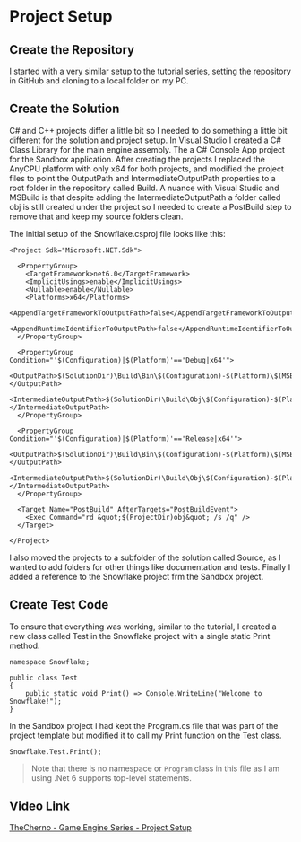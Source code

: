 # Project Setup


## Create the Repository

I started with a very similar setup to the tutorial series, setting the repository in GitHub and cloning to a local folder on my PC.

## Create the Solution

C# and C++ projects differ a little bit so I needed to do something a little bit different for the solution and project setup. In Visual Studio I created a C# Class Library for the main engine assembly. The a C# Console App project for the Sandbox application. After creating the projects I replaced the AnyCPU platform with only x64 for both projects, and modified the project files to point the OutputPath and IntermediateOutputPath properties to a root folder in the repository called Build. A nuance with Visual Studio and MSBuild is that despite adding the IntermediateOutputPath a folder called obj is still created under the project so I needed to create a PostBuild step to remove that and keep my source folders clean.

The initial setup of the Snowflake.csproj file looks like this:

```
<Project Sdk="Microsoft.NET.Sdk">

  <PropertyGroup>
    <TargetFramework>net6.0</TargetFramework>
    <ImplicitUsings>enable</ImplicitUsings>
    <Nullable>enable</Nullable>
    <Platforms>x64</Platforms>
    <AppendTargetFrameworkToOutputPath>false</AppendTargetFrameworkToOutputPath>
    <AppendRuntimeIdentifierToOutputPath>false</AppendRuntimeIdentifierToOutputPath>
  </PropertyGroup>

  <PropertyGroup Condition="'$(Configuration)|$(Platform)'=='Debug|x64'">
    <OutputPath>$(SolutionDir)\Build\Bin\$(Configuration)-$(Platform)\$(MSBuildProjectName)\</OutputPath>
    <IntermediateOutputPath>$(SolutionDir)\Build\Obj\$(Configuration)-$(Platform)\$(MSBuildProjectName)\</IntermediateOutputPath>
  </PropertyGroup>

  <PropertyGroup Condition="'$(Configuration)|$(Platform)'=='Release|x64'">
    <OutputPath>$(SolutionDir)\Build\Bin\$(Configuration)-$(Platform)\$(MSBuildProjectName)\</OutputPath>
    <IntermediateOutputPath>$(SolutionDir)\Build\Obj\$(Configuration)-$(Platform)\$(MSBuildProjectName)\</IntermediateOutputPath>
  </PropertyGroup>

  <Target Name="PostBuild" AfterTargets="PostBuildEvent">
    <Exec Command="rd &quot;$(ProjectDir)obj&quot; /s /q" />
  </Target>

</Project>
```

I also moved the projects to a subfolder of the solution called Source, as I wanted to add folders for other things like documentation and tests. Finally I added a reference to the Snowflake project frm the Sandbox project.

## Create Test Code

To ensure that everything was working, similar to the tutorial, I created a new class called Test in the Snowflake project with a single static Print method.

```
namespace Snowflake;

public class Test
{
    public static void Print() => Console.WriteLine("Welcome to Snowflake!");
}
```

In the Sandbox project I had kept the Program.cs file that was part of the project template but modified it to call my Print function on the Test class.

```
Snowflake.Test.Print();
```
> Note that there is no namespace or `Program` class in this file as I am using .Net 6 supports top-level statements.

## Video Link

[TheCherno - Game Engine Series - Project Setup](https://www.youtube.com/watch?v=KG8cAGvn9d4&list=PLlrATfBNZ98dC-V-N3m0Go4deliWHPFwT&index=5&ab_channel=TheCherno)
